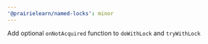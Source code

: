 ```yaml
---
'@prairielearn/named-locks': minor
---
```


Add optional `onNotAcquired` function to `doWithLock` and `tryWithLock`
